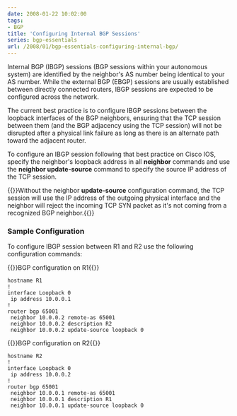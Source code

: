 ```yaml
---
date: 2008-01-22 10:02:00
tags:
- BGP
title: 'Configuring Internal BGP Sessions'
series: bgp-essentials
url: /2008/01/bgp-essentials-configuring-internal-bgp/
---
```

Internal BGP (IBGP) sessions (BGP sessions within your autonomous system) are identified by the neighbor's AS number being identical to your AS number. While the external BGP (EBGP) sessions are usually established between directly connected routers, IBGP sessions are expected to be configured across the network.

The current best practice is to configure IBGP sessions between the loopback interfaces of the BGP neighbors, ensuring that the TCP session between them (and the BGP adjacency using the TCP session) will not be disrupted after a physical link failure as long as there is an alternate path toward the adjacent router.
<!--more-->
To configure an IBGP session following that best practice on Cisco IOS, specify the neighbor's loopback address in all **neighbor** commands and use the **neighbor update-source** command to specify the source IP address of the TCP session. 

{{<note warn>}}Without the neighbor **update-source** configuration command, the TCP session will use the IP address of the outgoing physical interface and the neighbor will reject the incoming TCP SYN packet as it's not coming from a recognized BGP neighbor.{{</note>}}

### Sample Configuration

To configure IBGP session between R1 and R2 use the following configuration commands:

{{<cc>}}BGP configuration on R1{{</cc>}}
```
hostname R1
!
interface Loopback 0
 ip address 10.0.0.1
!
router bgp 65001
 neighbor 10.0.0.2 remote-as 65001
 neighbor 10.0.0.2 description R2 
 neighbor 10.0.0.2 update-source loopback 0
```

{{<cc>}}BGP configuration on R2{{</cc>}}
```
hostname R2
!
interface Loopback 0
 ip address 10.0.0.2
!
router bgp 65001
 neighbor 10.0.0.1 remote-as 65001
 neighbor 10.0.0.1 description R1
 neighbor 10.0.0.1 update-source loopback 0
```

